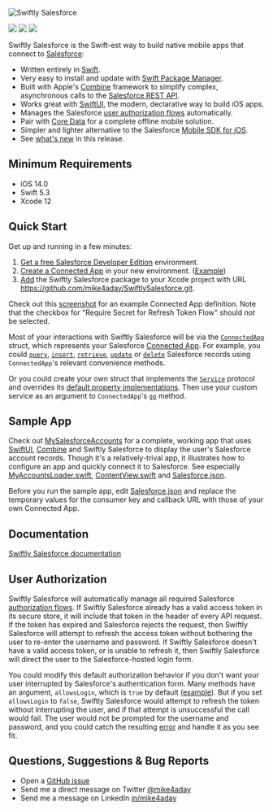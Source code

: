 ![Swiftly Salesforce](https://mike4aday.github.io/SwiftlySalesforce/images/Headline.png)

<img src="https://img.shields.io/badge/%20in-swift%205.5-orange.svg"/>&nbsp;<img src="https://img.shields.io/cocoapods/p/SwiftlySalesforce.svg?style=flat"/>&nbsp;<img src="https://img.shields.io/github/license/mike4aday/SwiftlySalesforce"/>

Swiftly Salesforce is the Swift-est way to build native mobile apps that connect to [Salesforce](https://www.salesforce.com/products/platform/overview/):
* Written entirely in [Swift](https://developer.apple.com/swift/).
* Very easy to install and update with [Swift Package Manager](https://developer.apple.com/documentation/swift_packages/adding_package_dependencies_to_your_app).
* Built with Apple's [Combine](https://developer.apple.com/documentation/combine) framework to simplify complex, asynchronous calls to the [Salesforce REST API](https://developer.salesforce.com/docs/atlas.en-us.api_rest.meta/api_rest/).
* Works great with [SwiftUI](https://developer.apple.com/documentation/swiftui/), the modern, declarative way to build iOS apps.
* Manages the Salesforce [user authorization flows](https://help.salesforce.com/articleView?id=sf.remoteaccess_oauth_flows.htm&type=5) automatically.
* Pair with [Core Data](https://developer.apple.com/documentation/coredata) for a complete offline mobile solution.
* Simpler and lighter alternative to the Salesforce [Mobile SDK for iOS](https://github.com/forcedotcom/SalesforceMobileSDK-iOS).
* See [what's new](./CHANGELOG.md) in this release.

## Minimum Requirements
* iOS 14.0
* Swift 5.3
* Xcode 12

## Quick Start
Get up and running in a few minutes:
1. [Get a free Salesforce Developer Edition](https://developer.salesforce.com/signup) environment.
1. [Create a Connected App](https://help.salesforce.com/articleView?id=sf.connected_app_create.htm&type=5) in your new environment. ([Example](https://mike4aday.github.io/SwiftlySalesforce/images/ConnectedAppDefinition.png))
1. [Add](https://developer.apple.com/documentation/xcode/adding_package_dependencies_to_your_app) the Swiftly Salesforce package to your Xcode project with URL https://github.com/mike4aday/SwiftlySalesforce.git. 

Check out this [screenshot](https://mike4aday.github.io/SwiftlySalesforce/images/ConnectedAppDefinition.png) for an example Connected App definition. Note that the checkbox for "Require Secret for Refresh Token Flow" should *not* be selected.

Most of your interactions with Swiftly Salesforce will be via the [`ConnectedApp`](https://github.com/mike4aday/SwiftlySalesforce/blob/cf4becddd63d1a4a6900da5ec3afd0fd87401b0b/Sources/SwiftlySalesforce/ConnectedApp.swift) struct, which represents your Salesforce [Connected App](https://help.salesforce.com/articleView?id=sf.connected_app_create.htm&type=5). For example, you could [`query`](https://github.com/mike4aday/SwiftlySalesforce/blob/cf4becddd63d1a4a6900da5ec3afd0fd87401b0b/Sources/SwiftlySalesforce/ConnectedApp%2BQuery.swift#L22), [`insert`](https://github.com/mike4aday/SwiftlySalesforce/blob/cf4becddd63d1a4a6900da5ec3afd0fd87401b0b/Sources/SwiftlySalesforce/ConnectedApp%2BSObjects.swift#L33), [`retrieve`](https://github.com/mike4aday/SwiftlySalesforce/blob/cf4becddd63d1a4a6900da5ec3afd0fd87401b0b/Sources/SwiftlySalesforce/ConnectedApp%2BSObjects.swift#L22), [`update`](https://github.com/mike4aday/SwiftlySalesforce/blob/cf4becddd63d1a4a6900da5ec3afd0fd87401b0b/Sources/SwiftlySalesforce/ConnectedApp%2BSObjects.swift#L51) or [`delete`](https://github.com/mike4aday/SwiftlySalesforce/blob/cf4becddd63d1a4a6900da5ec3afd0fd87401b0b/Sources/SwiftlySalesforce/ConnectedApp%2BSObjects.swift#L66) Salesforce records using `ConnectedApp`'s relevant convenience methods. 

Or you could create your own struct that implements the [`Service`](https://github.com/mike4aday/SwiftlySalesforce/blob/cf4becddd63d1a4a6900da5ec3afd0fd87401b0b/Sources/SwiftlySalesforce/Service.swift) protocol and overrides its [default property implementations](https://github.com/mike4aday/SwiftlySalesforce/blob/cf4becddd63d1a4a6900da5ec3afd0fd87401b0b/Sources/SwiftlySalesforce/Service.swift#L26). Then use your custom service as an argument to `ConnectedApp`'s [`go`](https://github.com/mike4aday/SwiftlySalesforce/blob/cf4becddd63d1a4a6900da5ec3afd0fd87401b0b/Sources/SwiftlySalesforce/ConnectedApp.swift#L87) method.

## Sample App
Check out [MySalesforceAccounts](https://github.com/mike4aday/MySalesforceAccounts) for a complete, working app that uses [SwiftUI](https://developer.apple.com/documentation/swiftui/), [Combine](https://developer.apple.com/documentation/combine) and Swiftly Salesforce to display the user's Salesforce account records. Though it's a relatively-trival app, it illustrates how to configure an app and quickly connect it to Salesforce. See especially [MyAccountsLoader.swift](https://github.com/mike4aday/MySalesforceAccounts/blob/2fa839ad30155d384712c3b155dddb2ed19119b8/MySalesforceAccounts/MyAccountsLoader.swift), [ContentView.swift](https://github.com/mike4aday/MySalesforceAccounts/blob/2fa839ad30155d384712c3b155dddb2ed19119b8/MySalesforceAccounts/ContentView.swift) and [Salesforce.json](https://github.com/mike4aday/MySalesforceAccounts/blob/2fa839ad30155d384712c3b155dddb2ed19119b8/MySalesforceAccounts/Salesforce.json).

Before you run the sample app, edit [Salesforce.json](https://github.com/mike4aday/MySalesforceAccounts/blob/2fa839ad30155d384712c3b155dddb2ed19119b8/MySalesforceAccounts/Salesforce.json) and replace the temporary values for the consumer key and callback URL with those of your own Connected App.

## Documentation
[Swiftly Salesforce documentation](https://mike4aday.github.io/SwiftlySalesforce/docs/index.html)

## User Authorization
Swiftly Salesforce will automatically manage all required Salesforce [authorization flows](https://help.salesforce.com/articleView?id=sf.remoteaccess_oauth_flows.htm&type=5). If Swiftly Salesforce already has a valid access token in its secure  store, it will include that token in the header of every API request. If the token has expired and Salesforce rejects the request, then Swiftly Salesforce will attempt to refresh the access token without bothering the user to re-enter the username and password. If Swiftly Salesforce doesn't have a valid access token, or is unable to refresh it, then Swiftly Salesforce will direct the user to the Salesforce-hosted login form. 

You could modify this default authorization behavior if you don't want your user interrupted by Salesforce's authentication form. Many methods have an argument, `allowsLogin`, which is `true` by default ([example](https://github.com/mike4aday/SwiftlySalesforce/blob/6134e06e46f333a7398915f2fce2e80d51475dac/Sources/SwiftlySalesforce/ConnectedApp%2BQuery.swift#L71)). But if you set `allowsLogin` to `false`, Swiftly Salesforce would attempt to refresh the token without interrupting the user, and if that attempt is unsuccessful the call would fail. The user would not be prompted for the username and password, and you could catch the resulting [error](https://github.com/mike4aday/SwiftlySalesforce/blob/9d7bbf08c4ea9ba1edd8d0428df280ad9f944a35/Sources/SwiftlySalesforce/SalesforceError.swift#L21) and handle it as you see fit.

## Questions, Suggestions & Bug Reports
* Open a [GitHub issue](https://github.com/mike4aday/SwiftlySalesforce/issues/new)
* Send me a direct message on Twitter [@mike4aday](https://twitter.com/mike4aday)
* Send me a message on LinkedIn [in/mike4aday](https://www.linkedin.com/in/mike4aday)
